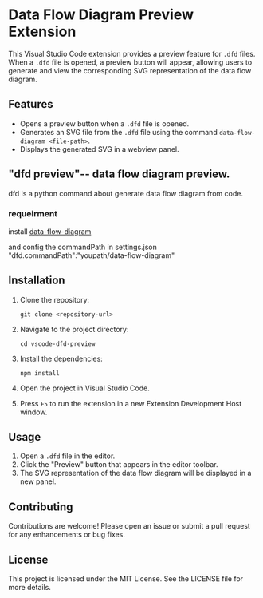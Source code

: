 # Data Flow Diagram Preview Extension

This Visual Studio Code extension provides a preview feature for `.dfd` files. When a `.dfd` file is opened, a preview button will appear, allowing users to generate and view the corresponding SVG representation of the data flow diagram.

## Features

- Opens a preview button when a `.dfd` file is opened.
- Generates an SVG file from the `.dfd` file using the command `data-flow-diagram <file-path>`.
- Displays the generated SVG in a webview panel.

## "dfd preview"-- data flow diagram preview.

dfd is a python command about generate data flow diagram from code.



### requeirment

install [data-flow-diagram](https://github.com/pbauermeister/dfd)

and config the commandPath in settings.json
"dfd.commandPath":"youpath/data-flow-diagram"

## Installation

1. Clone the repository:
   ```
   git clone <repository-url>
   ```

2. Navigate to the project directory:
   ```
   cd vscode-dfd-preview
   ```

3. Install the dependencies:
   ```
   npm install
   ```

4. Open the project in Visual Studio Code.

5. Press `F5` to run the extension in a new Extension Development Host window.

## Usage

1. Open a `.dfd` file in the editor.
2. Click the "Preview" button that appears in the editor toolbar.
3. The SVG representation of the data flow diagram will be displayed in a new panel.

## Contributing

Contributions are welcome! Please open an issue or submit a pull request for any enhancements or bug fixes.

## License

This project is licensed under the MIT License. See the LICENSE file for more details.